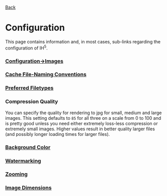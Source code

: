 [Back](readme.md "Return to the main page")
# Configuration

This page contains information and, in most cases, sub-links regarding the configuration of IH<sup>5</sup>.

### [Configuration->Images](c_images.md)
### [Cache File-Naming Conventions](c_cache.md)
### [Preferred Filetypes](c_filetypes.md)
### Compression Quality
You can specify the quality for rendering to jpg for small, medium and large images. This setting defaults to `85` for all three on a scale from 0 to 100 and is pretty good unless you need either extremely loss-less compression or extremely small images. Higher values result in better quality larger files (and possibly longer loading times for larger files).
### [Background Color](c_background.md)
### [Watermarking](c_watermark.md)
### [Zooming](c_zooming.md)
### [Image Dimensions](c_dimensions.md)